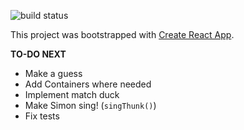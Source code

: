 ![build status](https://travis-ci.org/SeanGroff/simon.svg?branch=master)

This project was bootstrapped with [Create React App](https://github.com/facebookincubator/create-react-app).

**TO-DO NEXT**

* Make a guess
* Add Containers where needed
* Implement match duck
* Make Simon sing! (`singThunk()`)
* Fix tests
